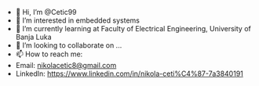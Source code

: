 - 👋 Hi, I’m @Cetic99
- 👀 I’m interested in embedded systems
- 🌱 I’m currently learning at Faculty of Electrical Engineering, University of Banja Luka
- 💞️ I’m looking to collaborate on ...
- 📫 How to reach me:
-   Email:    nikolacetic8@gmail.com
-   LinkedIn: https://www.linkedin.com/in/nikola-ceti%C4%87-7a3840191


<!---
Cetic99/Cetic99 is a ✨ special ✨ repository because its `README.md` (this file) appears on your GitHub profile.
You can click the Preview link to take a look at your changes.
--->
